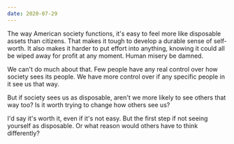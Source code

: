 ```yaml
---
date: 2020-07-29
---
```


The way American society functions, it's easy to feel more like disposable assets than citizens. That makes it tough to develop a durable sense of self-worth. It also makes it harder to put effort into anything, knowing it could all be wiped away for profit at any moment. Human misery be damned.

We can't do much about that. Few people have any real control over how society sees its people. We have more control over if any specific people in it see us that way.

But if society sees us as disposable, aren't we more likely to see others that way too? Is it worth trying to change how others see us?

I'd say it's worth it, even if it's not easy. But the first step if not seeing yourself as disposable. Or what reason would others have to think differently?
